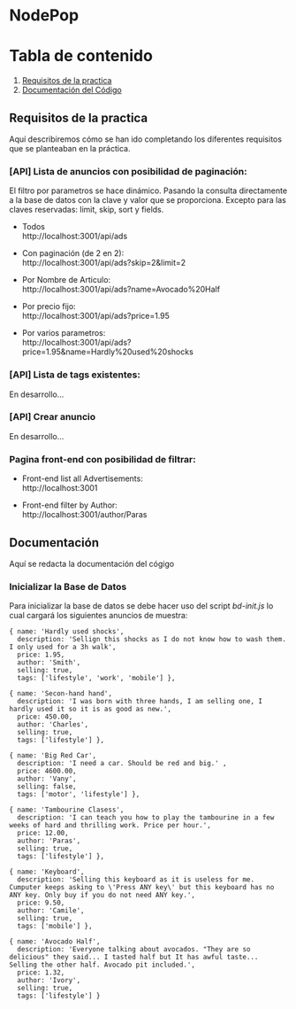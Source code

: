 # NodePop

# Tabla de contenido
1. [Requisitos de la practica](#req)
2. [Documentación del Código](#doc)

   
## Requisitos de la practica <a name="req"></a> 
  
  Aquí describiremos cómo se han ido completando los diferentes requisitos que se planteaban en la práctica.  
  
### [API] Lista de anuncios con posibilidad de paginación:  

El filtro por parametros se hace dinámico. Pasando la consulta directamente a la base de datos con la clave y valor que se proporciona. Excepto para las claves reservadas: limit, skip, sort y fields.

- Todos  
http://localhost:3001/api/ads  

- Con paginación (de 2 en 2):  
http://localhost:3001/api/ads?skip=2&limit=2
  
- Por Nombre de Articulo:  
http://localhost:3001/api/ads?name=Avocado%20Half  
  
- Por precio fijo:  
http://localhost:3001/api/ads?price=1.95  
  
- Por varios parametros:  
http://localhost:3001/api/ads?price=1.95&name=Hardly%20used%20shocks  

### [API] Lista de tags existentes:  
  
  En desarrollo...  
  
### [API] Crear anuncio
  
  En desarrollo...  
  
### Pagina front-end con posibilidad de filtrar:

- Front-end list all Advertisements:  
http://localhost:3001  
  
- Front-end filter by Author:  
http://localhost:3001/author/Paras 

## Documentación <a name="doc"></a>  
  
  Aquí se redacta la documentación del cógigo  
  
### Inicializar la Base de Datos
  
  Para inicializar la base de datos se debe hacer uso del script *bd-init.js* lo cual cargará los siguientes anuncios de muestra:  
  
    { name: 'Hardly used shocks',  
      description: 'Sellign this shocks as I do not know how to wash them. I only used for a 3h walk',  
      price: 1.95,  
      author: 'Smith',  
      selling: true,  
      tags: ['lifestyle', 'work', 'mobile'] },  
        
    { name: 'Secon-hand hand',  
      description: 'I was born with three hands, I am selling one, I hardly used it so it is as good as new.',   
      price: 450.00,   
      author: 'Charles',   
      selling: true,  
      tags: ['lifestyle'] },  
        
    { name: 'Big Red Car',  
      description: 'I need a car. Should be red and big.' ,  
      price: 4600.00,  
      author: 'Vany',  
      selling: false,  
      tags: ['motor', 'lifestyle'] },  
        
    { name: 'Tambourine Clasess',  
      description: 'I can teach you how to play the tambourine in a few weeks of hard and thrilling work. Price per hour.',  
      price: 12.00,  
      author: 'Paras',  
      selling: true,  
      tags: ['lifestyle'] },  
        
    { name: 'Keyboard',  
      description: 'Selling this keyboard as it is useless for me. Cumputer keeps asking to \'Press ANY key\' but this keyboard has no ANY key. Only buy if you do not need ANY key.',  
      price: 9.50,  
      author: 'Camile',  
      selling: true,  
      tags: ['mobile'] },  
        
    { name: 'Avocado Half',  
      description: 'Everyone talking about avocados. "They are so delicious" they said... I tasted half but It has awful taste... Selling the other half. Avocado pit included.',   
      price: 1.32,  
      author: 'Ivory',  
      selling: true,  
      tags: ['lifestyle'] }  
